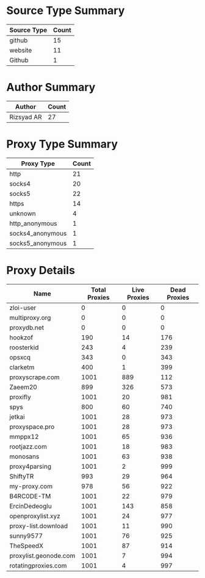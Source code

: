 # Source Type Summary

| Source Type | Count |
|-------------|-------|
| github | 15 |
| website | 11 |
| Github | 1 |


# Author Summary

| Author | Count |
|--------|-------|
| Rizsyad AR | 27 |


# Proxy Type Summary

| Proxy Type | Count |
|------------|-------|
| http | 21 |
| socks4 | 20 |
| socks5 | 22 |
| https | 14 |
| unknown | 4 |
| http_anonymous | 1 |
| socks4_anonymous | 1 |
| socks5_anonymous | 1 |


# Proxy Details

| Name | Total Proxies | Live Proxies | Dead Proxies |
|------|---------------|--------------|---------------|
| zloi-user | 0 | 0 | 0 |
| multiproxy.org | 0 | 0 | 0 |
| proxydb.net | 0 | 0 | 0 |
| hookzof | 190 | 14 | 176 |
| roosterkid | 243 | 4 | 239 |
| opsxcq | 343 | 0 | 343 |
| clarketm | 400 | 1 | 399 |
| proxyscrape.com | 1001 | 889 | 112 |
| Zaeem20 | 899 | 326 | 573 |
| proxifly | 1001 | 20 | 981 |
| spys | 800 | 60 | 740 |
| jetkai | 1001 | 28 | 973 |
| proxyspace.pro | 1001 | 28 | 973 |
| mmppx12 | 1001 | 65 | 936 |
| rootjazz.com | 1001 | 18 | 983 |
| monosans | 1001 | 63 | 938 |
| proxy4parsing | 1001 | 2 | 999 |
| ShiftyTR | 993 | 29 | 964 |
| my-proxy.com | 978 | 56 | 922 |
| B4RC0DE-TM | 1001 | 22 | 979 |
| ErcinDedeoglu | 1001 | 143 | 858 |
| openproxylist.xyz | 1001 | 24 | 977 |
| proxy-list.download | 1001 | 11 | 990 |
| sunny9577 | 1001 | 76 | 925 |
| TheSpeedX | 1001 | 87 | 914 |
| proxylist.geonode.com | 1001 | 7 | 994 |
| rotatingproxies.com | 1001 | 4 | 997 |
